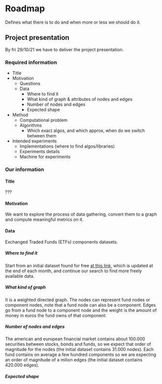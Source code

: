 # Roadmap

Defines what there is to do and when more or less we should do it.

## Project presentation

By fri 29/10/21 we have to deliver the project presentation.

### Required information

- Title
- Motivation
  - Questions
  - Data
    - Where to find it
    - What kind of graph & attributes of nodes and edges
    - Number of nodes and edges
    - Expected shape
- Method
  - Computational problem
  - Algorithms
    - Which exact algos, and which approx, when do we switch between them
- Intended experiments
  - Implementations (where to find algos/libraries)
  - Experiments details
  - Machine for experiments

### Our information

#### Title

???

#### Motivation

We want to explore the process of data gathering, convert them to a graph and compute meaningful metrics on it.

#### Data

Exchanged Traded Funds (ETFs) components datasets.

##### Where to find it

Start from an initial dataset found for free [at this link](https://masterdatareports.com/), which is updated at the end of each month, and continue our search to find more freely available data.

##### What kind of graph

It is a weighted directed graph. The nodes can represent fund nodes or component nodes, note that a fund node can also be a component. Edges go from a fund node to a component node and the weight is the amount of money in euros the fund owns of that component.

##### Number of nodes and edges

The american and european financial market contains about 100.000 securities between stocks, bonds and funds, so we expect that order of magnitude for the nodes (the initial dataset contains 31.000 nodes). Each fund contains on average a few hundred components so we are expecting an order of magnitude of a milion edges (the initial dataset contains 420.000 edges).

##### Expected shape

